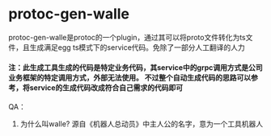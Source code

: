# protoc-gen-walle

protoc-gen-walle是protoc的一个plugin，通过其可以将proto文件转化为ts文件，且生成满足egg ts模式下的service代码。免除了一部分人工翻译的人力

#### 注：此生成工具生成的代码是特定业务代码，其service中的grpc调用方式是公司业务框架的特定调用方式，外部无法使用。 不过整个自动生成代码的思路可以参考，将service的生成代码改成符合自己需求的代码即可

QA：
1. 为什么叫walle?
源自《机器人总动员》中主人公的名字，意为一个工具机器人